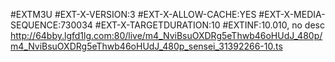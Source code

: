 #EXTM3U 
#EXT-X-VERSION:3
#EXT-X-ALLOW-CACHE:YES
#EXT-X-MEDIA-SEQUENCE:730034
#EXT-X-TARGETDURATION:10
#EXTINF:10.010, no desc
http://64bby.lgfd1lg.com:80/live/m4_NviBsuOXDRg5eThwb46oHUdJ_480p/m4_NviBsuOXDRg5eThwb46oHUdJ_480p_sensei_31392266-10.ts
